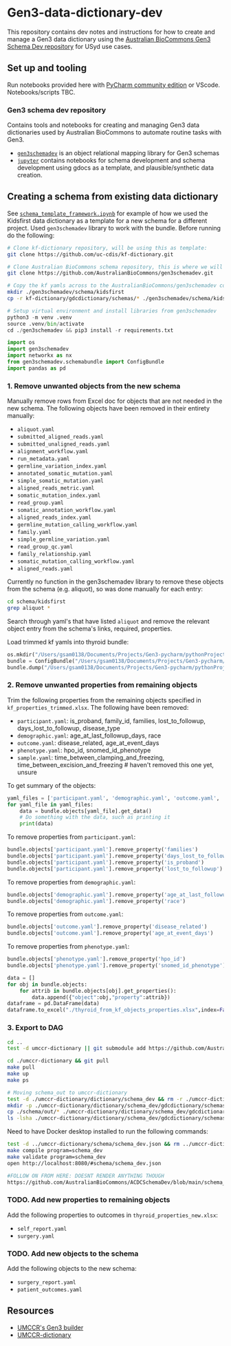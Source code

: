 # Gen3-data-dictionary-dev

This repository contains dev notes and instructions for how to create and manage a Gen3 data dictionary using the [Australian BioCommons Gen3 Schema Dev repository](https://github.com/AustralianBioCommons/gen3schemadev) for USyd use cases.  

## Set up and tooling

Run notebooks provided here with [PyCharm community edition](https://www.jetbrains.com/pycharm/download) or VScode. Notebooks/scripts TBC. 

### Gen3 schema dev repository

Contains tools and notebooks for creating and managing Gen3 data dictionaries used by Australian BioCommons to automate routine tasks with Gen3. 

* [`gen3schemadev`](https://github.com/AustralianBioCommons/gen3schemadev/tree/main/gen3schemadev) is an object relational mapping library for Gen3 schemas
* [`jupyter`](https://github.com/AustralianBioCommons/gen3schemadev/tree/main/jupyter) contains notebooks for schema development and schema development using gdocs as a template, and plausible/synthetic data creation. 

## Creating a schema from existing data dictionary 

See [`schema_template_framework.ipynb`](schema_template_framework.ipynb) for example of how we used the Kidsfirst data dictionary as a template for a new schema for a different project. Used `gen3schemadev` library to work with the bundle. Before running do the following: 

```bash
# Clone kf-dictionary repository, will be using this as template: 
git clone https://github.com/uc-cdis/kf-dictionary.git
```

```bash
# Clone Australian BioCommons schema repository, this is where we will save thyroid schema:
git clone https://github.com/AustralianBioCommons/gen3schemadev.git
```

```bash
# Copy the kf yamls across to the AustralianBioCommons/gen3schemadev codebase: 
mkdir ./gen3schemadev/schema/kidsfirst
cp -r kf-dictionary/gdcdictionary/schemas/* ./gen3schemadev/schema/kidsfirst
```

```python
# Setup virtual environment and install libraries from gen3schemadev 
python3 -m venv .venv
source .venv/bin/activate
cd ./gen3schemadev && pip3 install -r requirements.txt 
```

```python
import os
import gen3schemadev
import networkx as nx
from gen3schemadev.schemabundle import ConfigBundle
import pandas as pd
```

### 1. Remove unwanted objects from the new schema

Manually remove rows from Excel doc for objects that are not needed in the new schema. The following objects have been removed in their entirety manually:  

* `aliquot.yaml`
* `submitted_aligned_reads.yaml`
* `submitted_unaligned_reads.yaml`
* `alignment_workflow.yaml`
* `run_metadata.yaml`
* `germline_variation_index.yaml`
* `annotated_somatic_mutation.yaml`
* `simple_somatic_mutation.yaml`
* `aligned_reads_metric.yaml`
* `somatic_mutation_index.yaml`
* `read_group.yaml`
* `somatic_annotation_workflow.yaml`
* `aligned_reads_index.yaml`
* `germline_mutation_calling_workflow.yaml`
* `family.yaml`
* `simple_germline_variation.yaml`
* `read_group_qc.yaml`
* `family_relationship.yaml`
* `somatic_mutation_calling_workflow.yaml`
* `aligned_reads.yaml`

Currently no function in the gen3schemadev library to remove these objects from the schema (e.g. aliquot), so was done manually for each entry: 

```bash
cd schema/kidsfirst
grep aliquot * 
```

Search through yaml's that have listed `aliquot` and remove the relevant object entry from the schema's links, required, properties. 

Load trimmed kf yamls into thyroid bundle: 

```python
os.mkdir("/Users/gsam0138/Documents/Projects/Gen3-pycharm/pythonProject/gen3schemadev/schema/thyroid")
bundle = ConfigBundle("/Users/gsam0138/Documents/Projects/Gen3-pycharm/pythonProject/gen3schemadev/schema/kidsfirst")
bundle.dump("/Users/gsam0138/Documents/Projects/Gen3-pycharm/pythonProject/gen3schemadev/schema/out") # Don't override your original files
```

### 2. Remove unwanted properties from remaining objects

Trim the following properties from the remaining objects specified in `kf_properties_trimmed.xlsx`. The following have been removed: 

* `participant.yaml`: is_proband, family_id, families, lost_to_followup, days_lost_to_followup, disease_type
* `demographic.yaml`: age_at_last_followup_days, race
* `outcome.yaml`: disease_related, age_at_event_days
* `phenotype.yaml`: hpo_id, snomed_id_phenotype
* `sample.yaml`: time_between_clamping_and_freezing, time_between_excision_and_freezing # haven't removed this one yet, unsure

To get summary of the objects: 

```python
yaml_files = ['participant.yaml', 'demographic.yaml', 'outcome.yaml', 'phenotype.yaml', 'sample.yaml']
for yaml_file in yaml_files:
    data = bundle.objects[yaml_file].get_data()
    # Do something with the data, such as printing it
    print(data)
```

To remove properties from `participant.yaml`:

```python
bundle.objects['participant.yaml'].remove_property('families')
bundle.objects['participant.yaml'].remove_property('days_lost_to_followup')
bundle.objects['participant.yaml'].remove_property('is_proband')
bundle.objects['participant.yaml'].remove_property('lost_to_followup')
```

To remove properties from `demographic.yaml`:

```python
bundle.objects['demographic.yaml'].remove_property('age_at_last_followup_days')
bundle.objects['demographic.yaml'].remove_property('race')
```

To remove properties from `outcome.yaml`:

```python
bundle.objects['outcome.yaml'].remove_property('disease_related')
bundle.objects['outcome.yaml'].remove_property('age_at_event_days')
```

To remove properties from `phenotype.yaml`:

```python
bundle.objects['phenotype.yaml'].remove_property('hpo_id')
bundle.objects['phenotype.yaml'].remove_property('snomed_id_phenotype')
```

```python
data = []
for obj in bundle.objects:
    for attrib in bundle.objects[obj].get_properties():
        data.append({"object":obj,"property":attrib})
dataframe = pd.DataFrame(data)
dataframe.to_excel("./thyroid_from_kf_objects_properties.xlsx",index=False)
```

### 3. Export to DAG 

```bash
cd .. 
test -d umccr-dictionary || git submodule add https://github.com/AustralianBioCommons/umccr-dictionary.git umccr-dictionary
```

```bash
cd ./umccr-dictionary && git pull
make pull
make up
make ps
```

```bash
# Moving schema_out to umccr-dictionary
test -d ./umccr-dictionary/dictionary/schema_dev && rm -r ./umccr-dictionary/dictionary/schema_dev
mkdir -p ./umccr-dictionary/dictionary/schema_dev/gdcdictionary/schemas
cp ./schema/out/* ./umccr-dictionary/dictionary/schema_dev/gdcdictionary/schemas/
ls -lsha ./umccr-dictionary/dictionary/schema_dev/gdcdictionary/schemas/
```

Need to have Docker desktop installed to run the following commands: 

```bash 
test -d ../umccr-dictionary/schema/schema_dev.json && rm ../umccr-dictionary/schema/schema_dev.json
make compile program=schema_dev
make validate program=schema_dev
open http://localhost:8080/#schema/schema_dev.json

#FOLLOW ON FROM HERE: DOESNT RENDER ANYTHING THOUGH
https://github.com/AustralianBioCommons/ACDCSchemaDev/blob/main/schema_dev_framework.ipynb
```

### TODO. Add new properties to remaining objects

Add the following properties to outcomes in `thyroid_properties_new.xlsx`: 

* `self_report.yaml`
*  `surgery.yaml`

### TODO. Add new objects to the schema

Add the following objects to the new schema: 

* `surgery_report.yaml`
* `patient_outcomes.yaml` 

## Resources 

* [UMCCR's Gen3 builder](https://australianbiocommons.github.io/umccr-dictionary/)
* [UMCCR-dictionary](https://github.com/AustralianBioCommons/umccr-dictionary)